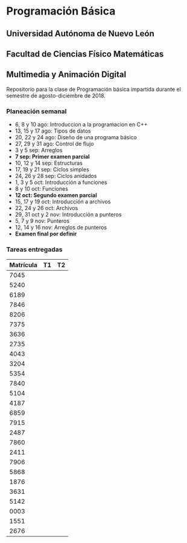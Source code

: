 # Programación Básica

## Universidad Autónoma de Nuevo León
## Facultad de Ciencias Físico Matemáticas
## Multimedia y Animación Digital

Repositorio para la clase de Programación básica impartida durante el semestre de agosto-diciembre de 2018.

### Planeación semanal

* 6, 8 y 10 ago: Introduccion a la programacion en C++
* 13, 15 y 17 ago: Tipos de datos
* 20, 22 y 24 ago: Diseño de una programa básico
* 27, 29 y 31 ago: Control de flujo
* 3 y 5 sep: Arreglos
* **7 sep: Primer examen parcial**
* 10, 12 y 14 sep: Estructuras
* 17, 19 y 21 sep: Ciclos simples
* 24, 26 y 28 sep: Ciclos anidados
* 1, 3 y 5 oct: Introducción a funciones
* 8 y 10 oct: Funciones
* **12 oct: Segundo examen parcial**
* 15, 17 y 19 oct: Introducción a archivos
* 22, 24 y 26 oct: Archivos
* 29, 31 oct y 2 nov: Introducción a punteros
* 5, 7 y 9 nov: Punteros
* 12, 14 y 16 nov: Arreglos de punteros
* **Examen final por definir**


### Tareas entregadas

Matrícula | T1 | T2 
--- | --- | --- 
7045 |  |  
5240 |  |  
6189 |  |  
7846 |  |  
8206 |  |  
7375 |  |  
3636 |  |  
2735 |  |  
4043 |  |  
3204 |  |  
5354 |  |  
7840 |  |  
5104 |  |  
4187 |  |  
6859 |  |  
7915 |  |  
2487 |  |  
7860 |  |  
2411 |  |  
7906 |  |  
5868 |  |  
1876 |  |  
3631 |  |  
5142 |  |  
0003 |  |  
1551 |  |  
2676 |  |  